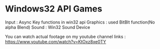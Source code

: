 # Windows32 API Games
Input : Async Key functions in win32 api
Graphics : used BitBlt function(No alpha Blend)
Sound : Win32 Sound Device

You can watch actual footage on my youtube channel
links : https://www.youtube.com/watch?v=KtOxz8xe0TY
